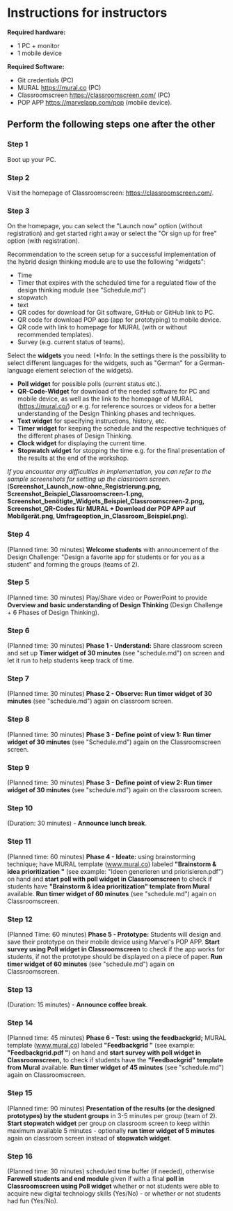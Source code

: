 

# **Instructions for instructors**

**Required hardware:**
* 1 PC + monitor
* 1 mobile device

**Required Software:**
* Git credentials (PC)
* MURAL https://mural.co (PC)
* Classroomscreen https://classroomscreen.com/ (PC)
* POP APP https://marvelapp.com/pop (mobile device).



## Perform the following steps one after the other

### Step 1
Boot up your PC.

### Step 2
Visit the homepage of Classroomscreen: https://classroomscreen.com/.

### Step 3
On the homepage, you can select the "Launch now" option (without registration) and get started right away or select the "Or sign up for free" option (with registration). 

Recommendation to the screen setup for a successful implementation of the hybrid design thinking module are to use the following "widgets": 
- Time
- Timer that expires with the scheduled time for a regulated flow of the design thinking module (see "Schedule.md")
- stopwatch 
- text
- QR codes for download for Git software, GitHub or GitHub link to PC.
- QR code for download POP app (app for prototyping) to mobile device.
- QR code with link to homepage for MURAL (with or without recommended templates).
- Survey (e.g. current status of teams).

Select the **widgets** you need: (*Info: In the settings there is the possibility to select different languages for the widgets, such as "German" for a German-language element selection of the widgets).
- **Poll widget** for possible polls (current status etc.).
- **QR-Code-Widget** for download of the needed software for PC and mobile device, as well as the link to the homepage of MURAL (https://mural.co/) or e.g. for reference sources or videos for a better understanding of the Design Thinking phases and techniques.
- **Text widget** for specifying instructions, history, etc.
- **Timer widget** for keeping the schedule and the respective techniques of the different phases of Design Thinking.
- **Clock widget** for displaying the current time.
- **Stopwatch widget** for stopping the time e.g. for the final presentation of the results at the end of the workshop.

*If you encounter any difficulties in implementation, you can refer to the sample screenshots for setting up the classroom screen.* (**Screenshot_Launch_now-ohne_Registrierung.png, Screenshot_Beispiel_Classroomscreen-1.png, Screenshot_benötigte_Widgets_Beispiel_Classroomscreen-2.png, Screenshot_QR-Codes für MURAL + Download der POP APP auf Mobilgerät.png, Umfrageoption_in_Classroom_Beispiel.png**).

### Step 4
(Planned time: 30 minutes) **Welcome students** with announcement of the Design Challenge: "Design a favorite app for students or for you as a student" and forming the groups (teams of 2). 

### Step 5
(Planned time: 30 minutes) Play/Share video or PowerPoint to provide **Overview and basic understanding of Design Thinking** (Design Challenge + 6 Phases of Design Thinking). 

### Step 6
(Planned time: 30 minutes) **Phase 1 - Understand:** Share classroom screen and set up **Timer widget of 30 minutes** (see "schedule.md") on screen and let it run to help students keep track of time.

### Step 7
(Planned time: 30 minutes) **Phase 2 - Observe:** **Run timer widget of 30 minutes** (see "schedule.md") again on classroom screen.

### Step 8
(Planned time: 30 minutes) **Phase 3 - Define point of view 1:** **Run timer widget of 30 minutes** (see "Schedule.md") again on the Classroomscreen screen.

### Step 9
(Planned time: 30 minutes) **Phase 3 - Define point of view 2: Run timer widget of 30 minutes** (see "schedule.md") again on the classroom screen.

### Step 10
(Duration: 30 minutes) - **Announce lunch break**.

### Step 11
(Planned time: 60 minutes) **Phase 4 - Ideate:** using brainstorming technique; have MURAL template (www.mural.co) labeled **"Brainstorm & idea prioritization "** (see example: "Ideen generieren und priorisieren.pdf") on hand and **start poll with poll widget in Classroomscreen** to check if students have **"Brainstorm & idea prioritization" template from Mural** available. **Run timer widget of 60 minutes** (see "schedule.md") again on Classroomscreen.

### Step 12
(Planned Time: 60 minutes) **Phase 5 - Prototype:** Students will design and save their prototype on their mobile device using Marvel's POP APP. **Start survey using Poll widget in Classroomscreen** to check if the app works for students, if not the prototype should be displayed on a piece of paper. **Run timer widget of 60 minutes** (see "schedule.md") again on Classroomscreen.

### Step 13
(Duration: 15 minutes) - **Announce coffee break**.

### Step 14
(Planned time: 45 minutes) **Phase 6 - Test:** **using the feedbackgrid;** MURAL template (www.mural.co) labeled **"Feedbackgrid "** (see example: **"Feedbackgrid.pdf "**) on hand and **start survey with poll widget in Classroomscreen,** to check if students have the **"Feedbackgrid" template from Mural** available. **Run timer widget of 45 minutes** (see "schedule.md") again on Classroomscreen.

### Step 15
(Planned time: 90 minutes) **Presentation of the results (or the designed prototypes) by the student groups** in 3-5 minutes per group (team of 2). **Start stopwatch widget** per group on classroom screen to keep within maximum available 5 minutes - optionally **run timer widget of 5 minutes** again on classroom screen instead of **stopwatch widget**.

### Step 16
(Planned time: 30 minutes) scheduled time buffer (if needed), otherwise **Farewell students and end module** given if with a final **poll in Classroomscreen using Poll widget** whether or not students were able to acquire new digital technology skills (Yes/No) - or whether or not students had fun (Yes/No).


